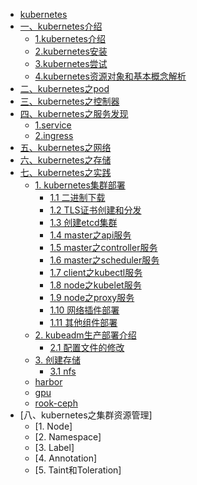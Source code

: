 * [kubernetes](README.md)
* [一、kubernetes介绍](entering/README.md)
  * [1.kubernetes介绍](entering/chapter01.md)
  * [2.kubernetes安装](entering/chapter02.md)
  * [3.kubernetes尝试](entering/chapter03.md)
  * [4.kubernetes资源对象和基本概念解析](entering/chapter04.md)
* [二、kubernetes之pod](pods/README.md)
* [三、kubernetes之控制器](controllers/README.md)
* [四、kubernetes之服务发现](service-discovery/README.md)
    * [1.service](service-discovery/chapter01.md)
    * [2.ingress](service-discovery/chapter02.md)
* [五、kubernetes之网络](networkings/README.md)
* [六、kubernetes之存储](storage/README.md)
* [七、kubernetes之实践](practice/README.md)
    * [1. kubernetes集群部署](pratice/README.md)
      * [1.1 二进制下载](practice/kubernetes-colony/chapter01.md)
      * [1.2 TLS证书创建和分发](practice/kubernetes-colony/chapter02.md)
      * [1.3 创建etcd集群](practice/kubernetes-colony/chapter03.md)
      * [1.4 master之api服务](practice/kubernetes-colony/chapter04.md)
      * [1.5 master之controller服务](practice/kubernetes-colony/chapter05.md)
      * [1.6 master之scheduler服务](practice/kubernetes-colony/chapter06.md)
      * [1.7 client之kubectl服务](practice/kubernetes-colony/chapter07.md)
      * [1.8 node之kubelet服务](practice/kubernetes-colony/chapter08.md)
      * [1.9 node之proxy服务](practice/kubernetes-colony/chapter09.md)
      * [1.10 网络插件部署](practice/kubernetes-colony/chapter10.md)
      * [1.11 其他组件部署](practice/kubernetes-colony/chapter11.md)
    * [2. kubeadm生产部署介绍](practice/kubeadm-colony/README.md)
      * [2.1 配置文件的修改](practice/kubeadm-colony/chapter01.md)
    * [3. 创建存储](practice/storage/README.md)
      * [3.1 nfs](practice/storage/nfs/nfs.md)
    * [harbor](practice/harbor/README.md)
    * [gpu](pratice/nvidia/README.md)
    * [rook-ceph](pratice/rook/ceph/README.md)
* [八、kubernetes之集群资源管理]
    * [1. Node]
    * [2. Namespace]
    * [3. Label]
    * [4. Annotation]
    * [5. Taint和Toleration]
